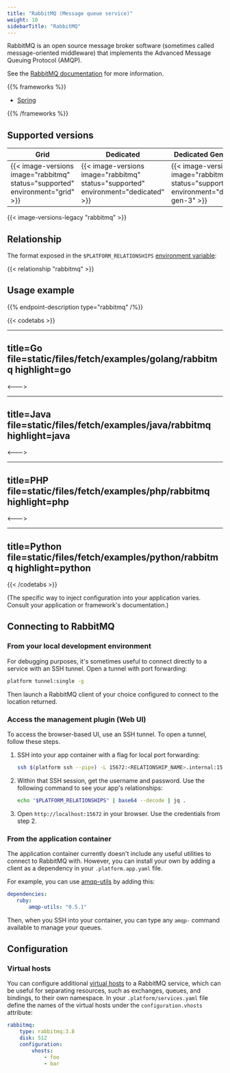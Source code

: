 ```yaml
---
title: "RabbitMQ (Message queue service)"
weight: 10
sidebarTitle: "RabbitMQ"
---
```


RabbitMQ is an open source message broker software (sometimes called message-oriented middleware) that implements the Advanced Message Queuing Protocol (AMQP).

See the [RabbitMQ documentation](http://www.rabbitmq.com/documentation.html) for more information.

{{% frameworks %}}

- [Spring](../guides/spring/rabbitmq.md)

{{% /frameworks %}}

## Supported versions

| **Grid** | **Dedicated** | **Dedicated Generation 3** |
|----------------------------------|---------------|---------------|
|  {{< image-versions image="rabbitmq" status="supported" environment="grid" >}} | {{< image-versions image="rabbitmq" status="supported" environment="dedicated" >}} | {{< image-versions image="rabbitmq" status="supported" environment="dedicated-gen-3" >}} |

{{< image-versions-legacy "rabbitmq" >}}

## Relationship

The format exposed in the `$PLATFORM_RELATIONSHIPS` [environment variable](../development/variables/use-variables.md#use-platformsh-provided-variables):

{{< relationship "rabbitmq" >}}

## Usage example

{{% endpoint-description type="rabbitmq" /%}}

{{< codetabs >}}

---
title=Go
file=static/files/fetch/examples/golang/rabbitmq
highlight=go
---

<--->

---
title=Java
file=static/files/fetch/examples/java/rabbitmq
highlight=java
---

<--->

---
title=PHP
file=static/files/fetch/examples/php/rabbitmq
highlight=php
---

<--->

---
title=Python
file=static/files/fetch/examples/python/rabbitmq
highlight=python
---

{{< /codetabs >}}

(The specific way to inject configuration into your application varies.
Consult your application or framework's documentation.)

## Connecting to RabbitMQ

### From your local development environment

For debugging purposes, it's sometimes useful to connect directly to a service with an SSH tunnel.
Open a tunnel with port forwarding:

```bash
platform tunnel:single -g
```

Then launch a RabbitMQ client of your choice configured to connect to the location returned.

### Access the management plugin  (Web UI)

To access the browser-based UI, use an SSH tunnel.
To open a tunnel, follow these steps.

1. SSH into your app container with a flag for local port forwarding:

   ```bash
   ssh $(platform ssh --pipe) -L 15672:<RELATIONSHIP_NAME>.internal:15672
   ```

2. Within that SSH session, get the username and password.
   Use the following command to see your app's relationships:

   ```bash
   echo "$PLATFORM_RELATIONSHIPS" | base64 --decode | jq .
   ```

3. Open `http://localhost:15672` in your browser.
   Use the credentials from step 2.

### From the application container

The application container currently doesn't include any useful utilities to connect to RabbitMQ with. However, you can install your own by adding a client as a dependency in your `.platform.app.yaml` file.

For example, you can use [amqp-utils](https://github.com/dougbarth/amqp-utils/) by adding this:

 ```yaml
dependencies:
    ruby:
        amqp-utils: "0.5.1"
```

Then, when you SSH into your container, you can type any `amqp-` command available to manage your queues.

## Configuration

### Virtual hosts

You can configure additional [virtual hosts](https://www.rabbitmq.com/vhosts.html) to a RabbitMQ service, which can be useful for separating resources, such as exchanges, queues, and bindings, to their own namespace. In your `.platform/services.yaml` file define the names of the virtual hosts under the `configuration.vhosts` attribute:

```yaml
rabbitmq:
    type: rabbitmq:3.8
    disk: 512
    configuration:
        vhosts:
            - foo
            - bar
```
